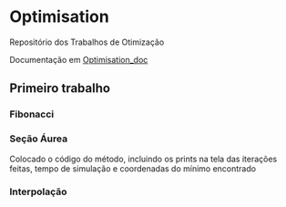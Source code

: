 ﻿# Optimisation
Repositório dos Trabalhos de Otimização

Documentação em [Optimisation_doc](https://github.com/Accacio/Optimisation/tree/docs)

## Primeiro trabalho
### Fibonacci

### Seção Áurea

Colocado o código do método, incluindo os prints na tela das iterações feitas, tempo de simulação e coordenadas do mínimo encontrado

### Interpolação
